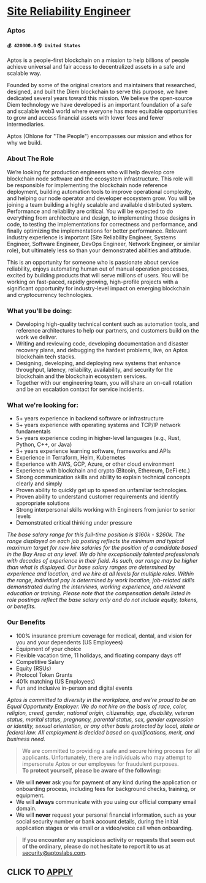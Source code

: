 # [Site Reliability Engineer](https://www.remotewlb.com/apply/site-reliability-engineer-65839)  
### Aptos  
#### `💰 420000.0` `🌎 United States`  

Aptos is a people-first blockchain on a mission to help billions of people achieve universal and fair access to decentralized assets in a safe and scalable way.

Founded by some of the original creators and maintainers that researched, designed, and built the Diem blockchain to serve this purpose, we have dedicated several years toward this mission. We believe the open-source Diem technology we have developed is an important foundation of a safe and scalable web3 world where everyone has more equitable opportunities to grow and access financial assets with lower fees and fewer intermediaries.

Aptos (Ohlone for "The People") encompasses our mission and ethos for why we build.

### About The Role

We’re looking for production engineers who will help develop core blockchain node software and the ecosystem infrastructure. This role will be responsible for implementing the blockchain node reference deployment, building automation tools to improve operational complexity, and helping our node operator and developer ecosystem grow. You will be joining a team building a highly scalable and available distributed system. Performance and reliability are critical. You will be expected to do everything from architecture and design, to implementing those designs in code, to testing the implementations for correctness and performance, and finally optimizing the implementations for better performance. Relevant industry experience is important (Site Reliability Engineer, Systems Engineer, Software Engineer, DevOps Engineer, Network Engineer, or similar role), but ultimately less so than your demonstrated abilities and attitude.

This is an opportunity for someone who is passionate about service reliability, enjoys automating human out of manual operation processes, excited by building products that will serve millions of users. You will be working on fast-paced, rapidly growing, high-profile projects with a significant opportunity for industry-level impact on emerging blockchain and cryptocurrency technologies.

### What you'll be doing:

  * Developing high-quality technical content such as automation tools, and reference architectures to help our partners, and customers build on the work we deliver.
  * Writing and reviewing code, developing documentation and disaster recovery plans, and debugging the hardest problems, live, on Aptos blockchain tech stacks.
  * Designing, developing, and deploying new systems that enhance throughput, latency, reliability, availability, and security for the blockchain and the blockchain ecosystem services.
  * Together with our engineering team, you will share an on-call rotation and be an escalation contact for service incidents.

### What we're looking for:

  * 5+ years experience in backend software or infrastructure
  * 5+ years experience with operating systems and TCP/IP network fundamentals
  * 5+ years experience coding in higher-level languages (e.g., Rust, Python, C++, or Java)
  * 5+ years experience learning software, frameworks and APIs
  * Experience in Terraform, Helm, Kubernetes
  * Experience with AWS, GCP, Azure, or other cloud environment
  * Experience with blockchain and crypto (Bitcoin, Ethereum, DeFi etc.)
  * Strong communication skills and ability to explain technical concepts clearly and simply
  * Proven ability to quickly get up to speed on unfamiliar technologies.
  * Proven ability to understand customer requirements and identify appropriate solutions
  * Strong interpersonal skills working with Engineers from junior to senior levels
  * Demonstrated critical thinking under pressure

_The base salary range for this full-time position is $160k - $260k. The range displayed on each job posting reflects the minimum and typical maximum target for new hire salaries for the position of a candidate based in the Bay Area at any level. We do hire exceptionally talented professionals with decades of experience in their field. As such, our range may be higher than what is displayed. Our base salary ranges are determined by experience and location, and we hire at all levels for multiple roles. Within the range, individual pay is determined by work location, job-related skills demonstrated during the interviews, working experience, and relevant education or training. Please note that the compensation details listed in role postings reflect the base salary only and do not include equity, tokens, or benefits._

### Our Benefits

  * 100% insurance premium coverage for medical, dental, and vision for you and your dependents (US Employees)
  * Equipment of your choice
  * Flexible vacation time, 11 holidays, and floating company days off 
  * Competitive Salary
  * Equity (RSUs)
  * Protocol Token Grants
  * 401k matching (US Employees)
  * Fun and inclusive in-person and digital events

_Aptos is committed to diversity in the workplace, and we’re proud to be an Equal Opportunity Employer. We do not hire on the basis of race, color, religion, creed, gender, national origin, citizenship, age, disability, veteran status, marital status, pregnancy, parental status, sex, gender expression or identity, sexual orientation, or any other basis protected by local, state or federal law. All employment is decided based on qualifications, merit, and business need._

> We are committed to providing a safe and secure hiring process for all applicants. Unfortunately, there are individuals who may attempt to impersonate Aptos or our employees for fraudulent purposes.  
>  **To protect yourself, please be aware of the following:**

  * We will **never** ask you for payment of any kind during the application or onboarding process, including fees for background checks, training, or equipment.
  * We will **always** communicate with you using our official company email domain.
  * We will **never** request your personal financial information, such as your social security number or bank account details, during the initial application stages or via email or a video/voice call when onboarding.

> **If you encounter any suspicious activity or requests that seem out of the ordinary, please do not hesitate to report it to us at** security@aptoslabs.com.

  
## CLICK TO [APPLY](https://www.remotewlb.com/apply/site-reliability-engineer-65839)


